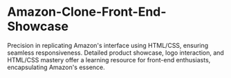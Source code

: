 # Amazon-Clone-Front-End-Showcase
Precision in replicating Amazon's interface using HTML/CSS, ensuring seamless responsiveness. Detailed product showcase, logo interaction, and HTML/CSS mastery offer a learning resource for front-end enthusiasts, encapsulating Amazon's essence.

